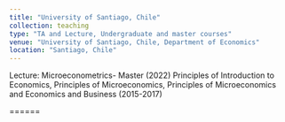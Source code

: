 ```yaml
---
title: "University of Santiago, Chile"
collection: teaching
type: "TA and Lecture, Undergraduate and master courses"
venue: "University of Santiago, Chile, Department of Economics"
location: "Santiago, Chile"
---
```


Lecture: Microeconometrics- Master (2022)
         Principles of Introduction to Economics,
         Principles of Microeconomics, Principles of Microeconomics and Economics and Business (2015-2017)


======
